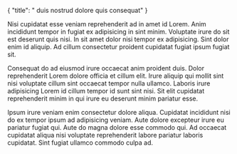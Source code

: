 {
  "title": " duis nostrud dolore quis consequat"
}

Nisi cupidatat esse veniam reprehenderit ad in amet id Lorem. Anim incididunt tempor in fugiat ex adipisicing in sint minim. Voluptate irure do sit est deserunt quis nisi. In sit amet dolor nisi tempor ex adipisicing. Sint dolor enim id aliquip. Ad cillum consectetur proident cupidatat fugiat ipsum fugiat sit.

Consequat do ad eiusmod irure occaecat anim proident duis. Dolor reprehenderit Lorem dolore officia et cillum elit. Irure aliquip qui mollit sint nisi voluptate cillum sint occaecat tempor nulla ullamco. Laboris irure adipisicing Lorem id cillum tempor id sunt sint nisi. Sit elit cupidatat reprehenderit minim in qui irure eu deserunt minim pariatur esse.

Ipsum irure veniam enim consectetur dolore aliqua. Cupidatat incididunt nisi do ex tempor ipsum ad adipisicing veniam. Aute dolore excepteur irure eu pariatur fugiat qui. Aute do magna dolore esse commodo qui. Ad occaecat cupidatat aliqua nisi voluptate reprehenderit labore pariatur laboris cupidatat. Sint fugiat ullamco commodo culpa ad.